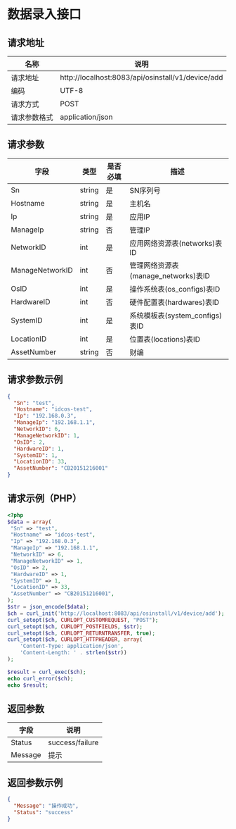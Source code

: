# 数据录入接口

## 请求地址

名称 | 说明
--- | ---
请求地址 | http://localhost:8083/api/osinstall/v1/device/add
编码 | UTF-8
请求方式 | POST
请求参数格式 | application/json

## 请求参数

字段 | 类型 | 是否必填 | 描述
--- | --- | --- | ---
Sn | string | 是 | SN序列号
Hostname | string | 是 | 主机名
Ip | string | 是 | 应用IP
ManageIp | string | 否 | 管理IP
NetworkID | int | 是 | 应用网络资源表(networks)表ID
ManageNetworkID | int | 否 | 管理网络资源表(manage_networks)表ID
OsID | int | 是 | 操作系统表(os_configs)表ID
HardwareID | int | 否 | 硬件配置表(hardwares)表ID
SystemID | int | 是 | 系统模板表(system_configs)表ID
LocationID | int | 是 | 位置表(locations)表ID
AssetNumber | string | 否 | 财编

## 请求参数示例

```json
{
  "Sn": "test",
  "Hostname": "idcos-test",
  "Ip": "192.168.0.3",
  "ManageIp": "192.168.1.1",
  "NetworkID": 6,
  "ManageNetworkID": 1,
  "OsID": 2,
  "HardwareID": 1,
  "SystemID": 1,
  "LocationID": 33,
  "AssetNumber": "CB20151216001"
}
```	
## 请求示例（PHP）

```php
<?php
$data = array(
 "Sn" => "test",
 "Hostname" => "idcos-test",
 "Ip" => "192.168.0.3",
 "ManageIp" => "192.168.1.1",
 "NetworkID" => 6,
 "ManageNetworkID" => 1,
 "OsID" => 2,
 "HardwareID" => 1,
 "SystemID" => 1,
 "LocationID" => 33,
 "AssetNumber" => "CB20151216001",
);
$str = json_encode($data);
$ch = curl_init('http://localhost:8083/api/osinstall/v1/device/add');
curl_setopt($ch, CURLOPT_CUSTOMREQUEST, "POST");
curl_setopt($ch, CURLOPT_POSTFIELDS, $str);
curl_setopt($ch, CURLOPT_RETURNTRANSFER, true);
curl_setopt($ch, CURLOPT_HTTPHEADER, array(
    'Content-Type: application/json',
    'Content-Length: ' . strlen($str))
);

$result = curl_exec($ch);
echo curl_error($ch);
echo $result;
```

## 返回参数

字段 | 说明
--- | ---
Status | success/failure
Message | 提示

## 返回参数示例

```json
{
  "Message": "操作成功",
  "Status": "success"
}
```
